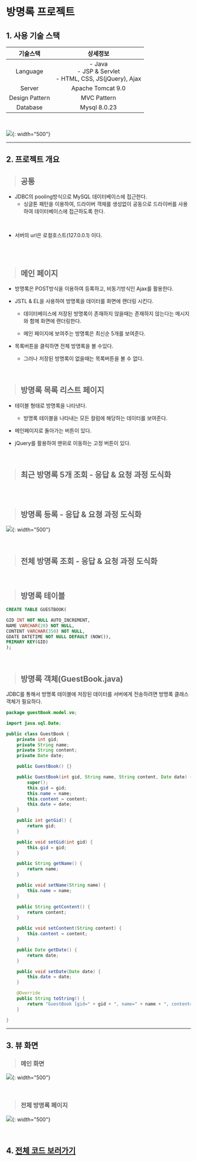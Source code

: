 # 방명록 프로젝트

## 1. 사용 기술 스택

|기술스택|상세정보|
|:--:|:--:|
|Language|- Java <br>- JSP & Servlet<br>- HTML, CSS, JS(jQuery), Ajax |
|Server| Apache Tomcat 9.0|
|Design Pattern| MVC Pattern|
|Database|Mysql 8.0.23|

<br>

![](./structures.png){: width="500"}

<hr>

## 2. 프로젝트 개요

> ## 공통

- JDBC의 pooling방식으로 MySQL 데이터베이스에 접근한다.
  - 싱글톤 패턴을 이용하여, 드라이버 객체를 생성없이 공동으로 드라이버를 사용하여 데이터베이스에 접근하도록 한다.

<br>

- 서버의 url은 로컬호스트(127.0.0.1) 이다.

<br><br>

> ## 메인 페이지

- 방명록은 POST방식을 이용하여 등록하고, 비동기방식인 Ajax를 활용한다.

- JSTL & EL을 사용하여 방명록을 데이터를 화면에 랜더링 시킨다.

  - 데이터베이스에 저장된 방명록이 존재하지 않을때는 존재하지 않는다는 메시지와 함께 화면에 랜더링한다.

  - 메인 페이지에 보여주는 방명록은 최신순 5개를 보여준다.


- 목록버튼을 클릭하면 전체 방명록을 볼 수있다.
  - 그러나 저장된 방명록이 없을때는 목록버튼을 볼 수 없다.

<br>

> ## 방명록 목록 리스트 페이지

- 테이블 형태로 방명록을 나타낸다.

  - 방명록 테이블을 나타내는 모든 컬럼에 해당하는 데이터를 보여준다.


- 메인페이지로 돌아가는 버튼이 있다.


- jQuery를 활용하여 맨위로 이동하는 고정 버튼이 있다.

<br>

> ## 최근 방명록 5개 조회 - 응답 & 요청 과정 도식화

![]()

<br>

> ## 방명록 등록 - 응답 & 요쳥 과정 도식화

![](./insertProcess.png){: width="500"}

<br>

> ## 전체 방명록 조회 - 응답 & 요청 과정 도식화

<br>

> ## 방명록 테이블

```sql
CREATE TABLE GUESTBOOK(

GID INT NOT NULL AUTO_INCREMENT,
NAME VARCHAR(20) NOT NULL,
CONTENT VARCHAR(350) NOT NULL,
GDATE DATETIME NOT NULL DEFAULT (NOW()),
PRIMARY KEY(GID)
);
```

<br>

> ## 방명록 객체(GuestBook.java)

JDBC를 통해서 방명록 테이블에 저장된 데이터를 서버에게 전송하려면 방명록 클래스 객체가 필요하다.

```java
package guestBook.model.vo;

import java.sql.Date;

public class GuestBook {
	private int gid;
	private String name;
	private String content;
	private Date date;

	public GuestBook() {}

	public GuestBook(int gid, String name, String content, Date date) {
		super();
		this.gid = gid;
		this.name = name;
		this.content = content;
		this.date = date;
	}

	public int getGid() {
		return gid;
	}

	public void setGid(int gid) {
		this.gid = gid;
	}

	public String getName() {
		return name;
	}

	public void setName(String name) {
		this.name = name;
	}

	public String getContent() {
		return content;
	}

	public void setContent(String content) {
		this.content = content;
	}

	public Date getDate() {
		return date;
	}

	public void setDate(Date date) {
		this.date = date;
	}

	@Override
	public String toString() {
		return "GuestBook [gid=" + gid + ", name=" + name + ", content=" + content + ", date=" + date + "]";
	}

}

```

<hr>

## 3. 뷰 화면

> ### 메인 화면

![](./index.png){: width="500"}

<br>

> ### 전체 방명록 페이지

![](./allGuestBooks.png){: width="500"}

<br>

## 4. [전체 코드 보러가기](./projectB)
